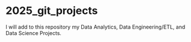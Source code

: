 # 2025_git_projects
I will add to this repository my Data Analytics, Data Engineering/ETL, and Data Science Projects.
